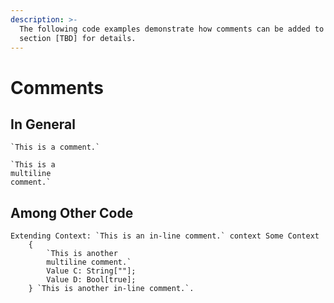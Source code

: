 ```yaml
---
description: >-
  The following code examples demonstrate how comments can be added to code. See
  section [TBD] for details.
---
```


# Comments

## In General

```
`This is a comment.`
```

```
`This is a
multiline
comment.`
```

## Among Other Code

```
Extending Context: `This is an in-line comment.` context Some Context
    {
        `This is another 
        multiline comment.`
        Value C: String[""];
        Value D: Bool[true];
    } `This is another in-line comment.`.
```
